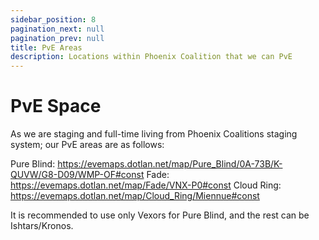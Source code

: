 ```yaml
---
sidebar_position: 8
pagination_next: null
pagination_prev: null
title: PvE Areas
description: Locations within Phoenix Coalition that we can PvE
---
```


# PvE Space

As we are staging and full-time living from Phoenix Coalitions staging system; our PvE areas are as follows:

Pure Blind: https://evemaps.dotlan.net/map/Pure_Blind/0A-73B/K-QUVW/G8-D09/WMP-OF#const
Fade: https://evemaps.dotlan.net/map/Fade/VNX-P0#const
Cloud Ring: https://evemaps.dotlan.net/map/Cloud_Ring/Miennue#const

It is recommended to use only Vexors for Pure Blind, and the rest can be Ishtars/Kronos.